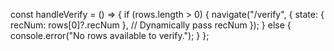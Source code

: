 const handleVerify = () => {
  if (rows.length > 0) {
    navigate("/verify", {
      state: { recNum: rows[0]?.recNum }, // Dynamically pass recNum
    });
  } else {
    console.error("No rows available to verify.");
  }
};
